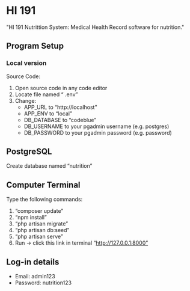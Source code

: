 # HI 191
"HI 191 Nutrittion System: Medical Health Record software for nutrition."

## Program Setup
### Local version
Source Code:
1. Open source code in any code editor
2. Locate file named “ .env”
3. Change:
    * APP_URL  to “http://localhost”
    * APP_ENV to “local”
    * DB_DATABASE to “codeblue”
    * DB_USERNAME to your pgadmin username (e.g. postgres)
    * DB_PASSWORD to your pgadmin password (e.g. password)

## PostgreSQL
Create database named “nutrition”

## Computer Terminal
Type the following commands:
1. “composer update”
2. “npm install”
3. “php artisan migrate”
4. “php artisan db:seed”
5. “php artisan serve”
6. Run -> click this link in terminal “http://127.0.0.1:8000”

## Log-in details
* Email: admin123
* Password: nutrition123
